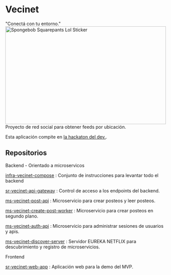 # Vecinet 
"Conectá con tu entorno."
<br><img src="https://media0.giphy.com/media/v1.Y2lkPTc5MGI3NjExM296enk1Znpkc25tbm56amdtb3FhcnNvaHZjcXp5ejAycGU5bWh0YSZlcD12MV9pbnRlcm5hbF9naWZfYnlfaWQmY3Q9cw/5GCKZHxhmXBWU/giphy.gif" alt="Spongebob Squarepants Lol Sticker" style="width: 500px; height: 305px; left: 0px; top: 0px;">
<br>
Proyecto de red social para obtener feeds por ubicación.

Esta aplicación compite en [la hackaton del dev.](https://www.lahackathondeldev.com/).

## Repositorios

Backend - Orientado a microservicos

[infra-vecinet-compose](https://github.com/GabiiCata/infra-vecinet-compose) : Conjunto de instrucciones para levantar todo el backend

[sr-vecinet-api-gateway](https://github.com/GabiiCata/sr-vecinet-api-gateway) : Control de acceso a los endpoints del backend.

[ms-vecinet-post-api](https://github.com/ekrenz-developer/ms-vecinet-post-api) : Microservicio para crear posteos y leer posteos.

[ms-vecinet-create-post-worker](https://github.com/ekrenz-developer/ms-vecinet-create-post-worker) : Microservicio para crear posteos en segundo plano.

[ms-vecinet-auth-api](https://github.com/GabiiCata/ms-vecinet-auth-api) : Microservicio para administrar sesiones de usuarios y apis.

[ms-vecinet-discover-server](https://github.com/GabiiCata/ms-vecinet-discover-server) : Servidor EUREKA NETFLIX para descubrimiento y registro de microservicios.

Frontend

[sr-vecinet-web-app](https://github.com/ekrenz-developer/sr-vecinet-web-app) : Aplicación web para la demo del MVP.
